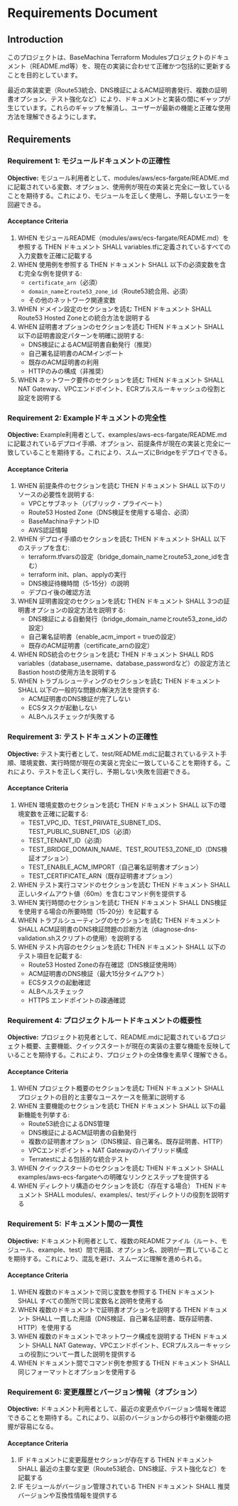 # Requirements Document

## Introduction

このプロジェクトは、BaseMachina Terraform Modulesプロジェクトのドキュメント（README.md等）を、現在の実装に合わせて正確かつ包括的に更新することを目的としています。

最近の実装変更（Route53統合、DNS検証によるACM証明書発行、複数の証明書オプション、テスト強化など）により、ドキュメントと実装の間にギャップが生じています。これらのギャップを解消し、ユーザーが最新の機能と正確な使用方法を理解できるようにします。

## Requirements

### Requirement 1: モジュールドキュメントの正確性

**Objective:** モジュール利用者として、modules/aws/ecs-fargate/README.mdに記載されている変数、オプション、使用例が現在の実装と完全に一致していることを期待する。これにより、モジュールを正しく使用し、予期しないエラーを回避できる。

#### Acceptance Criteria

1. WHEN モジュールREADME（modules/aws/ecs-fargate/README.md）を参照する THEN ドキュメント SHALL variables.tfに定義されているすべての入力変数を正確に記載する
2. WHEN 使用例を参照する THEN ドキュメント SHALL 以下の必須変数を含む完全な例を提供する:
   - `certificate_arn`（必須）
   - `domain_name`と`route53_zone_id`（Route53統合用、必須）
   - その他のネットワーク関連変数
3. WHEN ドメイン設定のセクションを読む THEN ドキュメント SHALL Route53 Hosted Zoneとの統合方法を説明する
4. WHEN 証明書オプションのセクションを読む THEN ドキュメント SHALL 以下の証明書設定パターンを明確に説明する:
   - DNS検証によるACM証明書自動発行（推奨）
   - 自己署名証明書のACMインポート
   - 既存のACM証明書の利用
   - HTTPのみの構成（非推奨）
5. WHEN ネットワーク要件のセクションを読む THEN ドキュメント SHALL NAT Gateway、VPCエンドポイント、ECRプルスルーキャッシュの役割と設定を説明する

### Requirement 2: Exampleドキュメントの完全性

**Objective:** Example利用者として、examples/aws-ecs-fargate/README.mdに記載されているデプロイ手順、オプション、前提条件が現在の実装と完全に一致していることを期待する。これにより、スムーズにBridgeをデプロイできる。

#### Acceptance Criteria

1. WHEN 前提条件のセクションを読む THEN ドキュメント SHALL 以下のリソースの必要性を説明する:
   - VPCとサブネット（パブリック・プライベート）
   - Route53 Hosted Zone（DNS検証を使用する場合、必須）
   - BaseMachinaテナントID
   - AWS認証情報
2. WHEN デプロイ手順のセクションを読む THEN ドキュメント SHALL 以下のステップを含む:
   - terraform.tfvarsの設定（bridge_domain_nameとroute53_zone_idを含む）
   - terraform init、plan、applyの実行
   - DNS検証待機時間（5-15分）の説明
   - デプロイ後の確認方法
3. WHEN 証明書設定のセクションを読む THEN ドキュメント SHALL 3つの証明書オプションの設定方法を説明する:
   - DNS検証による自動発行（bridge_domain_nameとroute53_zone_idの設定）
   - 自己署名証明書（enable_acm_import = trueの設定）
   - 既存のACM証明書（certificate_arnの設定）
4. WHEN RDS統合のセクションを読む THEN ドキュメント SHALL RDS variables（database_username、database_passwordなど）の設定方法とBastion hostの使用方法を説明する
5. WHEN トラブルシューティングのセクションを読む THEN ドキュメント SHALL 以下の一般的な問題の解決方法を提供する:
   - ACM証明書のDNS検証が完了しない
   - ECSタスクが起動しない
   - ALBヘルスチェックが失敗する

### Requirement 3: テストドキュメントの正確性

**Objective:** テスト実行者として、test/README.mdに記載されているテスト手順、環境変数、実行時間が現在の実装と完全に一致していることを期待する。これにより、テストを正しく実行し、予期しない失敗を回避できる。

#### Acceptance Criteria

1. WHEN 環境変数のセクションを読む THEN ドキュメント SHALL 以下の環境変数を正確に記載する:
   - TEST_VPC_ID、TEST_PRIVATE_SUBNET_IDS、TEST_PUBLIC_SUBNET_IDS（必須）
   - TEST_TENANT_ID（必須）
   - TEST_BRIDGE_DOMAIN_NAME、TEST_ROUTE53_ZONE_ID（DNS検証オプション）
   - TEST_ENABLE_ACM_IMPORT（自己署名証明書オプション）
   - TEST_CERTIFICATE_ARN（既存証明書オプション）
2. WHEN テスト実行コマンドのセクションを読む THEN ドキュメント SHALL 正しいタイムアウト値（60m）を含むコマンド例を提供する
3. WHEN 実行時間のセクションを読む THEN ドキュメント SHALL DNS検証を使用する場合の所要時間（15-20分）を記載する
4. WHEN トラブルシューティングのセクションを読む THEN ドキュメント SHALL ACM証明書のDNS検証問題の診断方法（diagnose-dns-validation.shスクリプトの使用）を説明する
5. WHEN テスト内容のセクションを読む THEN ドキュメント SHALL 以下のテスト項目を記載する:
   - Route53 Hosted Zoneの存在確認（DNS検証使用時）
   - ACM証明書のDNS検証（最大15分タイムアウト）
   - ECSタスクの起動確認
   - ALBヘルスチェック
   - HTTPS エンドポイントの疎通確認

### Requirement 4: プロジェクトルートドキュメントの概要性

**Objective:** プロジェクト初見者として、README.mdに記載されているプロジェクト概要、主要機能、クイックスタートが現在の実装の主要な機能を反映していることを期待する。これにより、プロジェクトの全体像を素早く理解できる。

#### Acceptance Criteria

1. WHEN プロジェクト概要のセクションを読む THEN ドキュメント SHALL プロジェクトの目的と主要なユースケースを簡潔に説明する
2. WHEN 主要機能のセクションを読む THEN ドキュメント SHALL 以下の最新機能を列挙する:
   - Route53統合によるDNS管理
   - DNS検証によるACM証明書の自動発行
   - 複数の証明書オプション（DNS検証、自己署名、既存証明書、HTTP）
   - VPCエンドポイント + NAT Gatewayのハイブリッド構成
   - Terratestによる包括的な統合テスト
3. WHEN クイックスタートのセクションを読む THEN ドキュメント SHALL examples/aws-ecs-fargateへの明確なリンクとステップを提供する
4. WHEN ディレクトリ構造のセクションを読む（存在する場合） THEN ドキュメント SHALL modules/、examples/、test/ディレクトリの役割を説明する

### Requirement 5: ドキュメント間の一貫性

**Objective:** ドキュメント利用者として、複数のREADMEファイル（ルート、モジュール、example、test）間で用語、オプション名、説明が一貫していることを期待する。これにより、混乱を避け、スムーズに理解を進められる。

#### Acceptance Criteria

1. WHEN 複数のドキュメントで同じ変数を参照する THEN ドキュメント SHALL すべての箇所で同じ変数名と説明を使用する
2. WHEN 複数のドキュメントで証明書オプションを説明する THEN ドキュメント SHALL 一貫した用語（DNS検証、自己署名証明書、既存証明書、HTTP）を使用する
3. WHEN 複数のドキュメントでネットワーク構成を説明する THEN ドキュメント SHALL NAT Gateway、VPCエンドポイント、ECRプルスルーキャッシュの役割について一貫した説明を提供する
4. WHEN ドキュメント間でコマンド例を参照する THEN ドキュメント SHALL 同じフォーマットとオプションを使用する

### Requirement 6: 変更履歴とバージョン情報（オプション）

**Objective:** ドキュメント利用者として、最近の変更点やバージョン情報を確認できることを期待する。これにより、以前のバージョンからの移行や新機能の把握が容易になる。

#### Acceptance Criteria

1. IF ドキュメントに変更履歴セクションが存在する THEN ドキュメント SHALL 最近の主要な変更（Route53統合、DNS検証、テスト強化など）を記載する
2. IF モジュールがバージョン管理されている THEN ドキュメント SHALL 推奨バージョンや互換性情報を提供する
